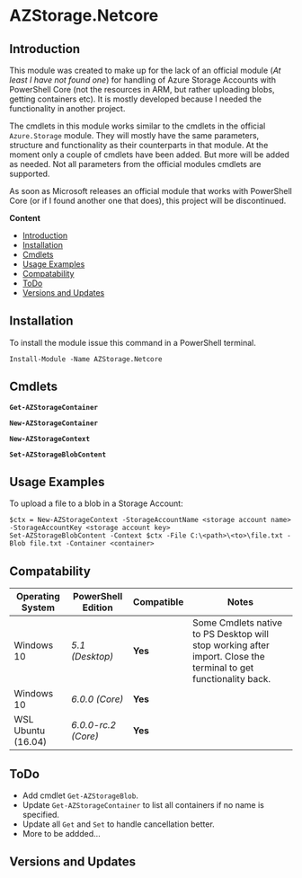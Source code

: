 ﻿# AZStorage.Netcore

## <a name=intro>Introduction</a>

This module was created to make up for the lack of an official module (*At least I have not found one*) for handling of Azure Storage Accounts with PowerShell Core
(not the resources in ARM, but rather uploading blobs, getting containers etc). It is mostly developed because I needed the functionality in another project.

The cmdlets in this module works similar to the cmdlets in the official `Azure.Storage` module. They will mostly have the same parameters, structure and functionality as their counterparts in that module. 
At the moment only a couple of cmdlets have been added. But more will be added as needed. Not all parameters from the official modules cmdlets are supported.

As soon as Microsoft releases an official module that works with PowerShell Core (or if I found another one that does), this project will be discontinued.


**Content**

* [Introduction](#intro)
* [Installation](#install)
* [Cmdlets](#cmdlets)
* [Usage Examples](#usage)
* [Compatability](#compatability)
* [ToDo](#todo)
* [Versions and Updates](#version)


## <a name=install>Installation</a>

To install the module issue this command in a PowerShell terminal.

```
Install-Module -Name AZStorage.Netcore
```

## <a name="cmdlets">Cmdlets</a>

**`Get-AZStorageContainer`**


**`New-AZStorageContainer`**


**`New-AZStorageContext`**


**`Set-AZStorageBlobContent`**


## <a name=usage>Usage Examples</a>

To upload a file to a blob in a Storage Account:

```
$ctx = New-AZStorageContext -StorageAccountName <storage account name> -StorageAccountKey <storage account key>
Set-AZStorageBlobContent -Context $ctx -File C:\<path>\<to>\file.txt -Blob file.txt -Container <container>
```

## <a name=compatability>Compatability</a>

| Operating System   | PowerShell Edition  | Compatible | Notes                                                                                                           |
|--------------------|---------------------|------------|-----------------------------------------------------------------------------------------------------------------|
| Windows 10         | *5.1 (Desktop)*     | **Yes**    | Some Cmdlets native to PS Desktop will stop working after import. Close the terminal to get functionality back. |
| Windows 10         | *6.0.0 (Core)*      | **Yes**    |
| WSL Ubuntu (16.04) | *6.0.0-rc.2 (Core)* | **Yes**    |


## <a name=todo>ToDo</a>

* Add cmdlet `Get-AZStorageBlob`.
* Update `Get-AZStorageContainer` to list all containers if no name is specified. 
* Update all `Get` and `Set` to handle cancellation better.
* More to be addded...


## <a name=version>Versions and Updates</a>
